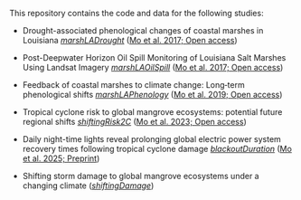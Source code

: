 This repository contains the code and data for the following studies: 

* Drought-associated phenological changes of coastal marshes in Louisiana [_marshLADrought_](https://github.com/moyu-ENV/codeAndData/tree/main/marshLADrought) ([Mo et al. 2017; Open access](https://esajournals.onlinelibrary.wiley.com/doi/10.1002/ecs2.1811))

* Post-Deepwater Horizon Oil Spill Monitoring of Louisiana Salt Marshes Using Landsat Imagery [_marshLAOilSpill_](https://github.com/moyu-ENV/codeAndData/tree/main/marshLAOilSpill) ([Mo et al. 2017; Open access](https://www.mdpi.com/2072-4292/9/6/547))

* Feedback of coastal marshes to climate change: Long‐term phenological shifts [_marshLAPhenology_](https://github.com/moyu-ENV/codeAndData/tree/main/marshLAPhenology) ([Mo et al. 2019; Open access](https://onlinelibrary.wiley.com/doi/full/10.1002/ece3.5215))

* Tropical cyclone risk to global mangrove ecosystems: potential future regional shifts [_shiftingRisk2C_](https://github.com/moyu-ENV/codeAndData/tree/main/shiftingRisk2C) ([Mo et al. 2023; Open access](https://esajournals.onlinelibrary.wiley.com/doi/10.1002/fee.2650))

* Daily night-time lights reveal prolonging global electric power system recovery times following tropical cyclone damage  [_blackoutDuration_](https://github.com/moyu-ENV/codeAndData/tree/main/blackoutDuration) ([Mo et al. 2025; Preprint](https://www.researchsquare.com/article/rs-6030545/v1))

* Shifting storm damage to global mangrove ecosystems under a changing climate ([_shiftingDamage_](https://github.com/moyu-ENV/codeAndData/tree/main/shiftingDamage)) 

